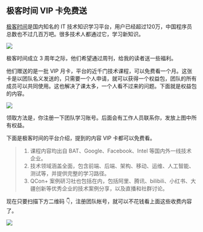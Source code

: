 ## 极客时间 VIP 卡免费送

[极客时间](https://time.geekbang.org/)是国内知名的 IT 技术知识学习平台，用户已经超过120万，中国程序员总数也不过几百万吧。很多技术人都通过它，学习新知识。

![](https://www.wangbase.com/blogimg/asset/202011/bg2020110405.jpg)

极客时间成立 3 周年之际，他们希望通过周刊，给我的读者送一些福利。

他们赠送的是一批 VIP 月卡，平台的近千门技术课程，可以免费看一个月。这张卡是以团队名义发送的，只需要一个人申请，就可以获得一个权益包，团队的所有成员可以共同使用。这也解决了课太多，一个人看不过来的问题。下面就是权益包的内容。

![](https://www.wangbase.com/blogimg/asset/202011/bg2020110404.jpg)

领取方法是，你注册一下团队学习账号。后面会有工作人员联系你，发放上图中所有权益。

下面是极客时间的平台介绍，提到的内容 VIP 卡都可以免费看。

> 1. 课程内容均出自 BAT、Google、Facebook、Intel 等国内外一线技术企业。
> 2. 技术领域涵盖全面，包含前端、后端、架构、移动、运维、人工智能、测试等，并提供完整的学习路径。
> 3. QCon+ 案例研习社也包括在内，包括阿里、腾讯、bilibili、小红书、大疆创新等优秀企业的技术案例分享，以及直播和社群讨论。

现在只要扫描下方二维码 👇，注册团队帐号，就可以不花钱看上面这些收费内容了。

![](https://www.wangbase.com/blogimg/asset/202011/bg2020110402.jpg)




